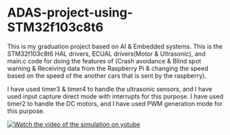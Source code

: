 # ADAS-project-using-STM32f103c8t6
This is my graduation project based on AI & Embedded systems.
This is the STM32f103c8t6 HAL drivers, ECUAL drivers(Motor & Ultrasonic), and main.c code for doing the features of (Crash avoidance & Blind spot warning & Receiving data from the Raspberry Pi & changing the speed based on the speed of the another cars that is sent by the raspberry).

I have used timer3 & timer4 to handle the ultrasonic sensors, and I have used input capture direct mode with interrupts for this purpose.
I have used timer2 to handle the DC motors, and I have used PWM generation mode for this purpose.

[![Watch the video of the simulation on yotube](https://img.youtube.com/vi/VIDEO_ID/maxresdefault.jpg)]([https://youtu.be/VIDEO_ID](https://youtu.be/wQjUKuoTerA?si=SQomSVhpP3Q2sc1S))
